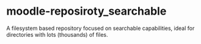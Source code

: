 # moodle-reposiroty_searchable
A filesystem based repository focused on searchable capabilities, ideal for directories with lots (thousands) of files.
